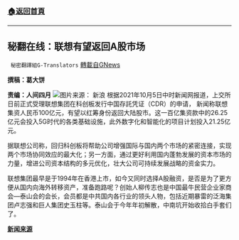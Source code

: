 ###  [:house:返回首頁](https://github.com/ourhimalayas/txt)
---


## 秘翻在线：联想有望返回A股市场
` 秘密翻譯組G-Translators` [轉載自GNews](https://gnews.org/zh-hans/1574975/)

**撰稿：葛大饼**

**责编：人间四月**
![](https://assets.gnews.org/wp-content/uploads/2021/10/Screenshot-2021-10-05-213937.jpg)图片来源： 新浪
根据2021年10月5日中时新闻网报道，上交所日前正式受理联想集团在科创板发行中国存託凭证（CDR）的申请， 新闻称联想集资人民币100亿元，有望以红筹身份返回大陆股市。这一百亿集资款中的26.25亿元会投入5G时代的各类基础设施，此外数字化和智能化的项目计划投入21.25亿元。

据联想公司称，回归科创板将帮助公司增强国际与国内两个市场的紧密连接，实现两个市场协同效应的最大化；另一方面，通过更好利用国内蓬勃发展的资本市场的力量，增进公司资本结构的多元优化，壮大公司可持续发展战略的资金实力。

联想集团最早是于1994年在香港上市，如今又同时选择A股融资，是否是为了更方便从国内向海外转移资产，准备跑路呢？创始人柳传志也是中国最牛民营企业家商会—泰山会的会长，会员都是中共国内各行业的领头人物，包括近期暴雷的泛海集团卢志强和巨人集团史玉柱等。泰山会于今年年初解散，中南坑开始收拾白手套们了。

**[新闻来源](https://wantrich.chinatimes.com/news/20211005S495365)**
